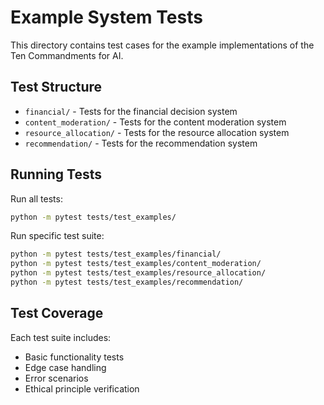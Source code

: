 ﻿# Example System Tests

This directory contains test cases for the example implementations of the Ten Commandments for AI.

## Test Structure

- `financial/` - Tests for the financial decision system
- `content_moderation/` - Tests for the content moderation system
- `resource_allocation/` - Tests for the resource allocation system
- `recommendation/` - Tests for the recommendation system

## Running Tests

Run all tests:
```bash
python -m pytest tests/test_examples/
```

Run specific test suite:
```bash
python -m pytest tests/test_examples/financial/
python -m pytest tests/test_examples/content_moderation/
python -m pytest tests/test_examples/resource_allocation/
python -m pytest tests/test_examples/recommendation/
```

## Test Coverage

Each test suite includes:
- Basic functionality tests
- Edge case handling
- Error scenarios
- Ethical principle verification
